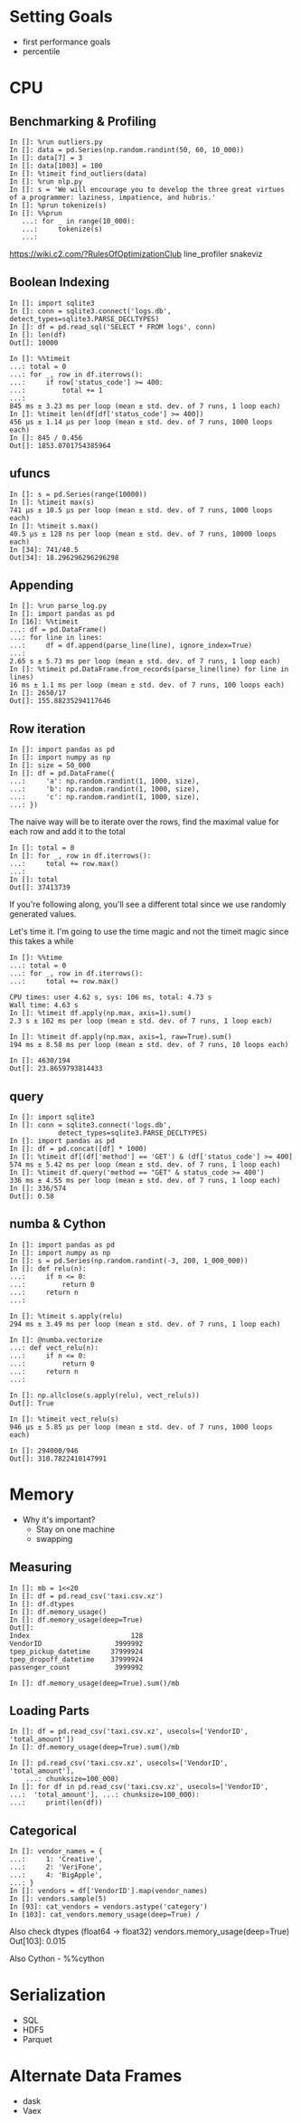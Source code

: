 # Setting Goals
- first performance goals
- percentile

# CPU

## Benchmarking & Profiling
    In []: %run outliers.py
    In []: data = pd.Series(np.random.randint(50, 60, 10_000))
    In []: data[7] = 3
    In []: data[1003] = 100
    In []: %timeit find_outliers(data)
    In []: %run nlp.py
    In []: s = 'We will encourage you to develop the three great virtues of a programmer: laziness, impatience, and hubris.'
    In []: %prun tokenize(s)
    In []: %%prun 
       ...: for _ in range(10_000): 
       ...:     tokenize(s) 
       ...:

https://wiki.c2.com/?RulesOfOptimizationClub
line_profiler
snakeviz

## Boolean Indexing

    In []: import sqlite3
    In []: conn = sqlite3.connect('logs.db', detect_types=sqlite3.PARSE_DECLTYPES)
    In []: df = pd.read_sql('SELECT * FROM logs', conn)
    In []: len(df)
    Out[]: 10000

    In []: %%timeit 
	...: total = 0 
	...: for _, row in df.iterrows(): 
	...:     if row['status_code'] >= 400: 
	...:         total += 1 
	...:
    845 ms ± 3.23 ms per loop (mean ± std. dev. of 7 runs, 1 loop each)
    In []: %timeit len(df[df['status_code'] >= 400])
    456 µs ± 1.14 µs per loop (mean ± std. dev. of 7 runs, 1000 loops each)
    In []: 845 / 0.456
    Out[]: 1853.0701754385964

## ufuncs

    In []: s = pd.Series(range(10000))
    In []: %timeit max(s)
    741 µs ± 10.5 µs per loop (mean ± std. dev. of 7 runs, 1000 loops each)
    In []: %timeit s.max()
    40.5 µs ± 128 ns per loop (mean ± std. dev. of 7 runs, 10000 loops each)
    In [34]: 741/40.5
    Out[34]: 18.296296296296298

## Appending

    In []: %run parse_log.py
    In []: import pandas as pd
    In [16]: %%timeit 
	...: df = pd.DataFrame() 
	...: for line in lines: 
	...:     df = df.append(parse_line(line), ignore_index=True) 
	...:
    2.65 s ± 5.73 ms per loop (mean ± std. dev. of 7 runs, 1 loop each)
    In []: %timeit pd.DataFrame.from_records(parse_line(line) for line in lines)
    16 ms ± 1.1 ms per loop (mean ± std. dev. of 7 runs, 100 loops each)
    In []: 2650/17
    Out[]: 155.88235294117646

## Row iteration

    In []: import pandas as pd
    In []: import numpy as np
    In []: size = 50_000
    In []: df = pd.DataFrame({ 
	...:     'a': np.random.randint(1, 1000, size), 
	...:     'b': np.random.randint(1, 1000, size), 
	...:     'c': np.random.randint(1, 1000, size), 
	...: })   

The naive way will be to iterate over the rows, find the maximal value for each
row and add it to the total

    In []: total = 0
    In []: for _, row in df.iterrows(): 
	...:     total += row.max() 
	...:
    In []: total
    Out[]: 37413739

If you're following along, you'll see a different total since we use randomly
generated values.

Let's time it. I'm going to use the time magic and not the timeit magic since
this takes a while

    In []: %%time
	...: total = 0 
	...: for _, row in df.iterrows(): 
	...:     total += row.max() 

    CPU times: user 4.62 s, sys: 106 ms, total: 4.73 s
    Wall time: 4.63 s
    In []: %timeit df.apply(np.max, axis=1).sum()
    2.3 s ± 102 ms per loop (mean ± std. dev. of 7 runs, 1 loop each)

    In []: %timeit df.apply(np.max, axis=1, raw=True).sum()
    194 ms ± 8.58 ms per loop (mean ± std. dev. of 7 runs, 10 loops each)

    In []: 4630/194
    Out[]: 23.8659793814433

## query

    In []: import sqlite3
    In []: conn = sqlite3.connect('logs.db',
                detect_types=sqlite3.PARSE_DECLTYPES)
    In []: import pandas as pd
    In []: df = pd.concat([df] * 1000)
    In []: %timeit df[(df['method'] == 'GET') & (df['status_code'] >= 400]
    574 ms ± 5.42 ms per loop (mean ± std. dev. of 7 runs, 1 loop each)
    In []: %timeit df.query('method == "GET" & status_code >= 400')
    336 ms ± 4.55 ms per loop (mean ± std. dev. of 7 runs, 1 loop each)
    In []: 336/574
    Out[]: 0.58

## numba & Cython
    In []: import pandas as pd
    In []: import numpy as np
    In []: s = pd.Series(np.random.randint(-3, 200, 1_000_000))
    In []: def relu(n):
	...:     if n <= 0:
	...:         return 0
	...:     return n
	...:

    In []: %timeit s.apply(relu)
    294 ms ± 3.49 ms per loop (mean ± std. dev. of 7 runs, 1 loop each)

    In []: @numba.vectorize
	...: def vect_relu(n):
	...:     if n <= 0:
	...:         return 0
	...:     return n
	...:

    In []: np.allclose(s.apply(relu), vect_relu(s))
    Out[]: True

    In []: %timeit vect_relu(s)
    946 µs ± 5.85 µs per loop (mean ± std. dev. of 7 runs, 1000 loops each)

    In []: 294000/946
    Out[]: 310.7822410147991

# Memory
- Why it's important?
    - Stay on one machine
    - swapping

## Measuring

    In []: mb = 1<<20
    In []: df = pd.read_csv('taxi.csv.xz')
    In []: df.dtypes
    In []: df.memory_usage()
    In []: df.memory_usage(deep=True)
    Out[]: 
    Index                         128
    VendorID                  3999992
    tpep_pickup_datetime     37999924
    tpep_dropoff_datetime    37999924
    passenger_count           3999992

    In []: df.memory_usage(deep=True).sum()/mb

## Loading Parts

    In []: df = pd.read_csv('taxi.csv.xz', usecols=['VendorID', 'total_amount'])
    In []: df.memory_usage(deep=True).sum()/mb

    In []: pd.read_csv('taxi.csv.xz', usecols=['VendorID', 'total_amount'],
        ...: chunksize=100_000)
    In []: for df in pd.read_csv('taxi.csv.xz', usecols=['VendorID',
	...:  'total_amount'], ...: chunksize=100_000):
	...:     print(len(df))

## Categorical
    In []: vendor_names = {
	...:     1: 'Creative',
	...:     2: 'VeriFone',
	...:     4: 'BigApple',
	...: }
    In []: vendors = df['VendorID'].map(vendor_names)
    In []: vendors.sample(5)
    In [93]: cat_vendors = vendors.astype('category')
    In [103]: cat_vendors.memory_usage(deep=True) /

Also check dtypes (float64 -> float32)
              vendors.memory_usage(deep=True)
    Out[103]: 0.015

Also Cython
    - %%cython

# Serialization
- SQL
- HDF5
- Parquet

# Alternate Data Frames
- dask
- Vaex 
